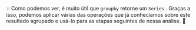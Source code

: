 💡 Como podemos ver, é muito útil que `groupby` retorne um `Series` . Graças a isso, podemos aplicar várias das operações que já conhecíamos sobre este resultado agrupado e usá-lo para as etapas seguintes de nossa análise. 🥳
